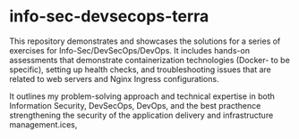 # info-sec-devsecops-terra
This repository demonstrates and showcases the solutions for a series of exercises for Info-Sec/DevSecOps/DevOps. It includes hands-on assessments that demonstrate containerization technologies (Docker- to be specific), setting up health checks, and troubleshooting issues that are related to web servers and Nginx Ingress configurations.

It outlines my problem-solving approach and technical expertise in both Information Security, DevSecOps, DevOps, and the best practhence strengthening the security of the application delivery and infrastructure management.ices, 
